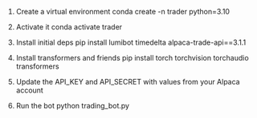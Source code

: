 1. Create a virtual environment conda create -n trader python=3.10

2. Activate it conda activate trader

3. Install initial deps pip install lumibot timedelta alpaca-trade-api==3.1.1
   
4. Install transformers and friends pip install torch torchvision torchaudio transformers
   
5. Update the API_KEY and API_SECRET with values from your Alpaca account
    
6. Run the bot python trading_bot.py

